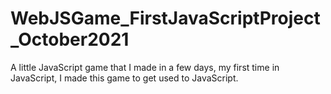 # WebJSGame_FirstJavaScriptProject_October2021
A little JavaScript game that I made in a few days, my first time in JavaScript, I made this game to get used to JavaScript.
